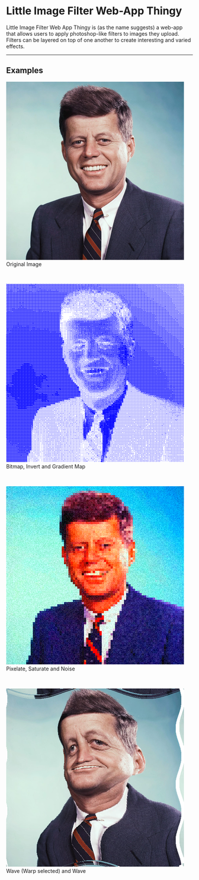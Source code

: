 # Little Image Filter Web-App Thingy

Little Image Filter Web App Thingy is (as the name suggests) a web-app that allows users to apply photoshop-like filters to images they upload. Filters can be layered on top of one another to create interesting and varied effects.

----

## Examples
![JFK](./readme-imgs/jfk-og.png) 
Original Image

&nbsp;

![JFK-Bitmap](./readme-imgs/jfk-bit.png) 
Bitmap, Invert and Gradient Map 

&nbsp;

![JFK-Pixel](./readme-imgs/jfk-pixel.png) 
Pixelate, Saturate and Noise

&nbsp;

![JFK-Wave](./readme-imgs/jfk-wave.png) 
Wave (Warp selected) and Wave


